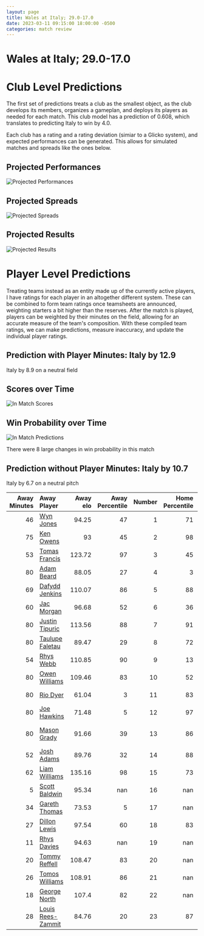 ```yaml
---  
layout: page  
title: Wales at Italy; 29.0-17.0  
date: 2023-03-11 09:15:00 18:00:00 -0500  
categories: match review  
---
```

# Wales at Italy; 29.0-17.0

# Club Level Predictions


The first set of predictions treats a club as the smallest object, as the club develops its members, organizes a gameplan, and deploys its players as needed for each match. This club model has a prediction of 0.608, which translates to predicting Italy to win by 4.0.

Each club has a rating and a rating deviation (simiar to a Glicko system), and expected performances can be generated. This allows for simulated matches and spreads like the ones below.
## Projected Performances


![Projected Performances](plots/performances_2023-03-11-Italy-Wales.png)
## Projected Spreads


![Projected Spreads](plots/spreads_2023-03-11-Italy-Wales.png)
## Projected Results


![Projected Results](plots/resultbar_2023-03-11-Italy-Wales.png)
# Player Level Predictions


Treating teams instead as an entity made up of the currently active players, I have ratings for each player in an altogether different system. These can be combined to form team ratings once teamsheets are announced, weighting starters a bit higher than the reserves. After the match is played, players can be weighted by their minutes on the field, allowing for an accurate measure of the team's composition. With these compiled team ratings, we can make predictions, measure inaccuracy, and update the individual player ratings.
## Prediction with Player Minutes: Italy by 12.9


Italy by 8.9 on a neutral field
## Scores over Time


![In Match Scores](plots/recap_scores_2023-03-11-Italy-Wales.png)
## Win Probability over Time


![In Match Predictions](plots/recap_prob_2023-03-11-Italy-Wales.png)

There were 8 large changes in win probability in this match
## Prediction without Player Minutes: Italy by 10.7


Italy by 6.7 on a neutral pitch



|   Away Minutes | Away Player                                                       |   Away elo |   Away Percentile |   Number |   Home Percentile |   Home elo | Home Player                                                           |   Home Minutes |
|---------------:|:------------------------------------------------------------------|-----------:|------------------:|---------:|------------------:|-----------:|:----------------------------------------------------------------------|---------------:|
|             46 | [Wyn Jones](..//playerfiles//WynJones_cleaned.md)                 |      94.25 |                47 |        1 |                71 |     100.59 | [Danilo Fischetti](..//playerfiles//DaniloFischetti_cleaned.md)       |             62 |
|             75 | [Ken Owens](..//playerfiles//KenOwens_cleaned.md)                 |      93    |                45 |        2 |                98 |     128.41 | [Giacomo Nicotera](..//playerfiles//GiacomoNicotera_cleaned.md)       |             53 |
|             53 | [Tomas Francis](..//playerfiles//TomasFrancis_cleaned.md)         |     123.72 |                97 |        3 |                45 |      93.33 | [Simone Ferrari](..//playerfiles//SimoneFerrari_cleaned.md)           |             43 |
|             80 | [Adam Beard](..//playerfiles//AdamBeard_cleaned.md)               |      88.05 |                27 |        4 |                 3 |      62.37 | [Niccolo Cannone](..//playerfiles//NiccoloCannone_cleaned.md)         |             60 |
|             69 | [Dafydd Jenkins](..//playerfiles//DafyddJenkins_cleaned.md)       |     110.07 |                86 |        5 |                88 |     112.14 | [Federico Ruzza](..//playerfiles//FedericoRuzza_cleaned.md)           |             80 |
|             60 | [Jac Morgan](..//playerfiles//JacMorgan_cleaned.md)               |      96.68 |                52 |        6 |                36 |      90.47 | [Sebastian Negri](..//playerfiles//SebastianNegri_cleaned.md)         |             53 |
|             80 | [Justin Tipuric](..//playerfiles//JustinTipuric_cleaned.md)       |     113.56 |                88 |        7 |                91 |     116.37 | [Michele Lamaro](..//playerfiles//MicheleLamaro_cleaned.md)           |             77 |
|             80 | [Taulupe Faletau](..//playerfiles//TaulupeFaletau_cleaned.md)     |      89.47 |                29 |        8 |                72 |     102.86 | [Lorenzo Cannone](..//playerfiles//LorenzoCannone_cleaned.md)         |             80 |
|             54 | [Rhys Webb](..//playerfiles//RhysWebb_cleaned.md)                 |     110.85 |                90 |        9 |                13 |      79    | [Stephen Varney](..//playerfiles//StephenVarney_cleaned.md)           |             57 |
|             80 | [Owen Williams](..//playerfiles//OwenWilliams_cleaned.md)         |     109.46 |                83 |       10 |                52 |      96.41 | [Paolo Garbisi](..//playerfiles//PaoloGarbisi_cleaned.md)             |             80 |
|             80 | [Rio Dyer](..//playerfiles//RioDyer_cleaned.md)                   |      61.04 |                 3 |       11 |                83 |     107.48 | [Pierre Bruno](..//playerfiles//PierreBruno_cleaned.md)               |             80 |
|             80 | [Joe Hawkins](..//playerfiles//JoeHawkins_cleaned.md)             |      71.48 |                 5 |       12 |                97 |     129.08 | [Tommaso Menoncello](..//playerfiles//TommasoMenoncello_cleaned.md)   |             60 |
|             80 | [Mason Grady](..//playerfiles//MasonGrady_cleaned.md)             |      91.66 |                39 |       13 |                86 |     110.06 | [Juan Ignacio Brex](..//playerfiles//JuanIgnacioBrex_cleaned.md)      |             80 |
|             52 | [Josh Adams](..//playerfiles//JoshAdams_cleaned.md)               |      89.76 |                32 |       14 |                88 |     111.85 | [Edoardo Padovani](..//playerfiles//EdoardoPadovani_cleaned.md)       |             80 |
|             62 | [Liam Williams](..//playerfiles//LiamWilliams_cleaned.md)         |     135.16 |                98 |       15 |                73 |     102.46 | [Tommaso Allan](..//playerfiles//TommasoAllan_cleaned.md)             |             80 |
|              5 | [Scott Baldwin](..//playerfiles//ScottBaldwin_cleaned.md)         |      95.34 |               nan |       16 |               nan |      79.43 | [Luca Bigi](..//playerfiles//LucaBigi_cleaned.md)                     |             27 |
|             34 | [Gareth Thomas](..//playerfiles//GarethThomas_cleaned.md)         |      73.53 |                 5 |       17 |               nan |      99.13 | [Federico Zani](..//playerfiles//FedericoZani_cleaned.md)             |             18 |
|             27 | [Dillon Lewis](..//playerfiles//DillonLewis_cleaned.md)           |      97.54 |                60 |       18 |                83 |     104.59 | [Marco Riccioni](..//playerfiles//MarcoRiccioni_cleaned.md)           |             37 |
|             11 | [Rhys Davies](..//playerfiles//RhysDavies_cleaned.md)             |      94.63 |               nan |       19 |               nan |     102.43 | [Edoardo Iachizzi](..//playerfiles//EdoardoIachizzi_cleaned.md)       |             20 |
|             20 | [Tommy Reffell](..//playerfiles//TommyReffell_cleaned.md)         |     108.47 |                83 |       20 |               nan |     132.09 | [Giovanni Pettinelli](..//playerfiles//GiovanniPettinelli_cleaned.md) |              3 |
|             26 | [Tomos Williams](..//playerfiles//TomosWilliams_cleaned.md)       |     108.91 |                86 |       21 |               nan |      98.31 | [Manuel Zuliani](..//playerfiles//ManuelZuliani_cleaned.md)           |             27 |
|             18 | [George North](..//playerfiles//GeorgeNorth_cleaned.md)           |     107.4  |                82 |       22 |               nan |      87.12 | [Alessandro Fusco](..//playerfiles//AlessandroFusco_cleaned.md)       |             23 |
|             28 | [Louis Rees-Zammit](..//playerfiles//LouisRees-Zammit_cleaned.md) |      84.76 |                20 |       23 |                87 |     111.31 | [Luca Morisi](..//playerfiles//LucaMorisi_cleaned.md)                 |             20 |


